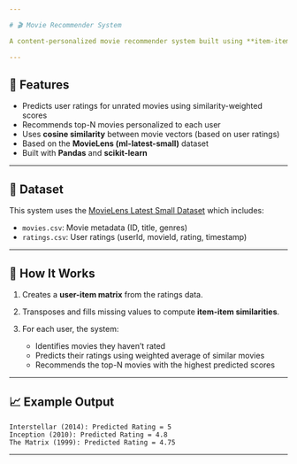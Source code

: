 ```yaml
---

# 🎬 Movie Recommender System

A content-personalized movie recommender system built using **item-item collaborative filtering**. It predicts user ratings based on **cosine similarity** between movies and recommends the top-N movies the user is likely to enjoy.

---
```


## 📌 Features

* Predicts user ratings for unrated movies using similarity-weighted scores
* Recommends top-N movies personalized to each user
* Uses **cosine similarity** between movie vectors (based on user ratings)
* Based on the **MovieLens (ml-latest-small)** dataset
* Built with **Pandas** and **scikit-learn**

---

## 📂 Dataset

This system uses the [MovieLens Latest Small Dataset](https://grouplens.org/datasets/movielens/latest/) which includes:

* `movies.csv`: Movie metadata (ID, title, genres)
* `ratings.csv`: User ratings (userId, movieId, rating, timestamp)

---

## 🚀 How It Works

1. Creates a **user-item matrix** from the ratings data.
2. Transposes and fills missing values to compute **item-item similarities**.
3. For each user, the system:

   * Identifies movies they haven’t rated
   * Predicts their ratings using weighted average of similar movies
   * Recommends the top-N movies with the highest predicted scores

---

## 📈 Example Output

```plaintext
Interstellar (2014): Predicted Rating = 5
Inception (2010): Predicted Rating = 4.8
The Matrix (1999): Predicted Rating = 4.75
```

---